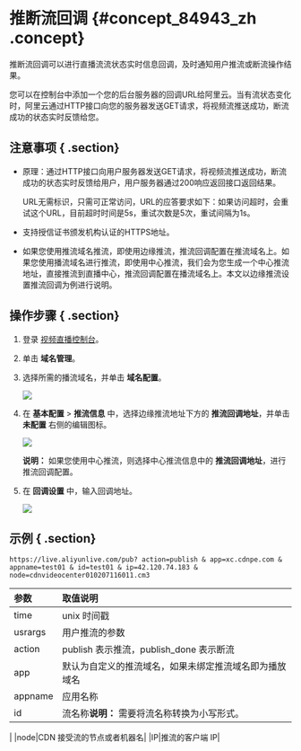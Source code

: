 # 推断流回调 {#concept_84943_zh .concept}

推断流回调可以进行直播流流状态实时信息回调，及时通知用户推流或断流操作结果。

您可以在控制台中添加一个您的后台服务器的回调URL给阿里云。当有流状态变化时，阿里云通过HTTP接口向您的服务器发送GET请求，将视频流推送成功，断流成功的状态实时反馈给您。

## 注意事项 { .section}

-   原理：通过HTTP接口向用户服务器发送GET请求，将视频流推送成功，断流成功的状态实时反馈给用户，用户服务器通过200响应返回接口返回结果。

    URL无需标识，只需可正常访问，URL的应答要求如下：如果访问超时，会重试这个URL，目前超时时间是5s，重试次数是5次，重试间隔为1s。

-   支持授信证书颁发机构认证的HTTPS地址。
-   如果您使用推流域名推流，即使用边缘推流，推流回调配置在推流域名上。如果您使用播流域名进行推流，即使用中心推流，我们会为您生成一个中心推流地址，直接推流到直播中心，推流回调配置在播流域名上。本文以边缘推流设置推流回调为例进行说明。

## 操作步骤 { .section}

1.  登录 [视频直播控制台](https://live.console.aliyun.com/#/live/domains)。

2.  单击 **域名管理**。

3.  选择所需的播流域名，并单击 **域名配置**。

    ![](http://static-aliyun-doc.oss-cn-hangzhou.aliyuncs.com/assets/img/20717/153914435911800_zh-CN.png)

4.  在 **基本配置** \> **推流信息** 中，选择边缘推流地址下方的 **推流回调地址**，并单击 **未配置** 右侧的编辑图标。

    ![](http://static-aliyun-doc.oss-cn-hangzhou.aliyuncs.com/assets/img/20717/153914435911801_zh-CN.png)

    **说明：** 如果您使用中心推流，则选择中心推流信息中的 **推流回调地址**，进行推流回调配置。

5.  在 **回调设置** 中，输入回调地址。

    ![](http://static-aliyun-doc.oss-cn-hangzhou.aliyuncs.com/assets/img/20717/153914435911802_zh-CN.png)


## 示例 { .section}

```
https://live.aliyunlive.com/pub? action=publish & app=xc.cdnpe.com & appname=test01 & id=test01 & ip=42.120.74.183 & node=cdnvideocenter010207116011.cm3

```

|参数|取值说明|
|:-|:---|
|time|unix 时间戳|
|usrargs|用户推流的参数|
|action|publish 表示推流，publish\_done 表示断流|
|app|默认为自定义的推流域名，如果未绑定推流域名即为播放域名|
|appname|应用名称|
|id|流名称**说明：** 需要将流名称转换为小写形式。

|
|node|CDN 接受流的节点或者机器名|
|IP|推流的客户端 IP|

